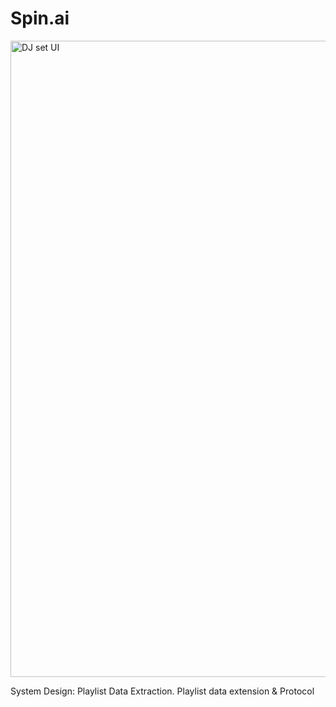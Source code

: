 # Spin.ai

<img width="1018" alt="DJ set UI" src="https://github.com/ngoiyaeric/Online-DJ/assets/115367894/614df66f-6438-4830-a9f4-d55b3e00521b">

System Design: 
Playlist Data Extraction. Playlist data extension & Protocol
